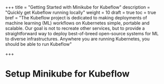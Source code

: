 +++
title = "Getting Started with Minikube for Kubeflow"
description = "Quickly get Kubeflow running locally"
weight = 10
draft = true
toc = true
bref = "The Kubeflow project is dedicated to making deployments of machine learning (ML) workflows on Kubernetes simple, portable and scalable. Our goal is not to recreate other services, but to provide a straightforward way to deploy best-of-breed open-source systems for ML to diverse infrastructures. Anywhere you are running Kubernetes, you should be able to run Kubeflow"

+++

# Setup Minikube for Kubeflow


